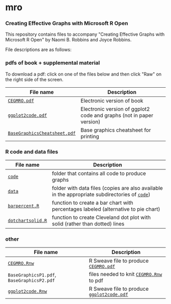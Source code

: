 # mro
### Creating Effective Graphs with Microsoft R Open

This repository contains files to accompany "Creating Effective Graphs with Microsoft R Open" by Naomi B. Robbins and Joyce Robbins.

File descriptions are as follows:

### pdfs of book + supplemental material

To download a pdf: click on one of the files below and then click "Raw" on the right side of the screen.

File name | Description
------------ | -------------
[`CEGMRO.pdf`](CEGMRO.pdf) | Electronic version of book
[`ggplot2code.pdf`](ggplot2code.pdf)|Electronic version of ggplot2 code and graphs (not in paper version)
[`BaseGraphicsCheatsheet.pdf`](BaseGraphicsCheatsheet.pdf) | Base graphics cheatsheet for printing

### R code and data files

File name | Description
------------ | -------------
[`code`](code)|folder that contains all code to produce graphs
[`data`](data)|folder with data files (copies are also available in the appropriate subdirectories of [`code`](code))
[`barpercent.R`](barpercent.R)|function to create a bar chart with percentages labeled (alternative to pie chart)
[`dotchartsolid.R`](dotchartsolid.R)|function to create Cleveland dot plot with solid (rather than dotted) lines

### other

File name | Description
------------ | -------------
[`CEGMRO.Rnw`](CEGMRO.Rnw)|R Sweave file to produce [`CEGMRO.pdf`](CEGMRO.pdf)
`BaseGraphicsP1.pdf`, `BaseGraphicsP2.pdf`|files needed to knit [`CEGMRO.Rnw`](CEGMRO.Rnw) to pdf
[`ggplot2code.Rnw`](ggplot2code.Rnw)|R Sweave file to produce [`ggplot2code.pdf`](ggplot2code.pdf)



